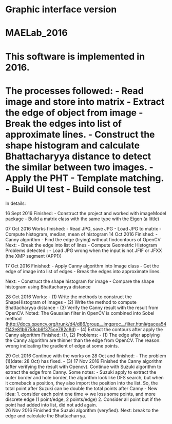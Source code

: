 # Graphic interface version
# MAELab_2016

This software is implemented in 2016.
======================================================================================================
The processes followed:
	- Read image and store into matrix
	- Extract the edge of object from image
	- Break the edges into list of approximate lines.
	- Construct the shape histogram and calculate Bhattacharyya distance to detect the similar between two images.
	- Apply the PHT 
	- Template matching.
	- Build UI test
	- Build console test
======================================================================================================
In details:

16 Sept 2016
Finished:
	- Construct the project and worked with imageModel package
	- Build a matrix class with the same type with the Eigen (a little)

07 Oct 2016
Works finished:
	- Read JPG, save JPG
	- Load JPG to matrix
	- Compute histogram, median, mean of histogram
14 Oct 2016
Finished:
	- Canny algorithm
	- Find the edge (trying) without findcontours of OpenCV
Next:
	- Break the edge into list of lines
	- Compute Geometric Histogram
Problems detected :
	- Load JPG wrong when the input is not JFIF or JFXX (the XMP segment (APP1))

17 Oct 2016
Finished:
	- Apply Canny algorithm into Image class
	- Get the edge of image into list of edges
	- Break the edges into approximate lines.

Next:
	- Construct the shape histogram for image
	- Compare the shape histogram using Bhattacharyya distance

28 Oct 2016
Works:
	- (1) Write the methods to construct the ShapeHistogram of images
	- (2) Write the method to compute Bhattacharyya distance
	- (3) Verify the Canny result with the result from OpenCV. Noted: The Gaussian filter in OpenCV is combined into Sobel method (http://docs.opencv.org/trunk/d4/d86/group__imgproc__filter.html#gacea54f142e81b6758cb6f375ce782c8d)
	- (4) Extract the contours after apply the Canny algorithm
Finished: (1), (2)
Problems:
	- (1) The edge after applying the Canny algorithm are thinner than the edge from OpenCV.
	  The reason: wrong indicating the gradient of edge at some points.

29 Oct 2016
Continue with the works on 28 Oct and finished:
	- The problem (1)(date: 28 Oct) has fixed.
	- (3)
17 Nov 2016
Finished the Canny algorithm (after verifying the result with Opencv).
Continue with Suzuki algorithm to extract the edge from Canny.
Some notes:
	- Suzuki apply to extract the outer border and hole border, the algorithm look like DFS search, but when 
	it comeback a position, they also import the position into the list. So, the total point after Suzuki can be
	double the total points after Canny
	- New idea: 1. consider each point one time => we loss some points, and more discrete edge (1 point/edge, 2 points/edge)
		    2. Consider all point but if the point had added into list, did not add again.	
26 Nov 2016
Finished the Suzuki algorithm (veryfied).
Next: break to the edge and calculate the Bhattacharrya.






